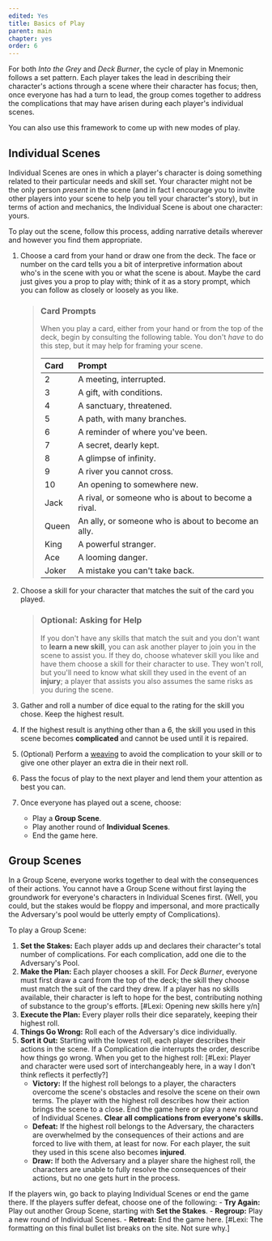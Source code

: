 ```yaml
---
edited: Yes
title: Basics of Play
parent: main
chapter: yes
order: 6
---
```

For both *Into the Grey* and *Deck Burner*, the cycle of play in Mnemonic follows a set pattern. Each player takes the lead in describing their character's actions through a scene where their character has focus; then, once everyone has had a turn to lead, the group comes together to address the complications that may have arisen during each player's individual scenes.

You can also use this framework to come up with new modes of play.

## Individual Scenes
Individual Scenes are ones in which a player's character is doing something related to their particular needs and skill set. Your character might not be the only person *present* in the scene (and in fact I encourage you to invite other players into your scene to help you tell your character's story), but in terms of action and mechanics, the Individual Scene is about one character: yours.

To play out the scene, follow this process, adding narrative details wherever and however you find them appropriate.
1. Choose a card from your hand or draw one from the deck. The face or number on the card tells you a bit of interpretive information about who's in the scene with you or what the scene is about. Maybe the card just gives you a prop to play with; think of it as a story prompt, which you can follow as closely or loosely as you like.
    > ### Card Prompts
    > When you play a card, either from your hand or from the top of the deck, begin by consulting the following table. You don't *have* to do this step, but it may help for framing your scene.
    > 
    > Card | Prompt
    > :-- | :-- 
    > 2 | A meeting, interrupted. 
    > 3 | A gift, with conditions. 
    > 4 | A sanctuary, threatened. 
    > 5 | A path, with many branches. 
    > 6 | A reminder of where you've been. 
    > 7 | A secret, dearly kept. 
    > 8 | A glimpse of infinity. 
    > 9 | A river you cannot cross. 
    > 10 | An opening to somewhere new. 
    > Jack | A rival, or someone who is about to become a rival. 
    > Queen | An ally, or someone who is about to become an ally. 
    > King | A powerful stranger. 
    > Ace | A looming danger. 
    > Joker | A mistake you can't take back.

2. Choose a skill for your character that matches the suit of the card you played.
    > ### Optional: Asking for Help
    > If you don't have any skills that match the suit and you don't want to **learn a new skill**, you can ask another player to join you in the scene to assist you. If they do, choose whatever skill you like and have them choose a skill for their character to use. They won't roll, but you'll need to know what skill they used in the event of an **injury**; a player that assists you also assumes the same risks as you during the scene.
3. Gather and roll a number of dice equal to the rating for the skill you chose. Keep the highest result.
4. If the highest result is anything other than a 6, the skill you used in this scene becomes **complicated** and cannot be used until it is repaired.
5. (Optional) Perform a [weaving](/dice/) to avoid the complication to your skill or to give one other player an extra die in their next roll.
6. Pass the focus of play to the next player and lend them your attention as best you can.
7. Once everyone has played out a scene, choose:
    - Play a **Group Scene**.
    - Play another round of **Individual Scenes**.
    - End the game here.

## Group Scenes
In a Group Scene, everyone works together to deal with the consequences of their actions. You cannot have a Group Scene without first laying the groundwork for everyone's characters in Individual Scenes first. (Well, you could, but the stakes would be floppy and impersonal, and more practically the Adversary's pool would be utterly empty of Complications).

To play a Group Scene:
1. **Set the Stakes:** Each player adds up and declares their character's total number of complications. For each complication, add one die to the Adversary's Pool.
2. **Make the Plan:** Each player chooses a skill. For *Deck Burner*, everyone must first draw a card from the top of the deck; the skill they choose must match the suit of the card they drew. If a player has no skills available, their character is left to hope for the best, contributing nothing of substance to the group's efforts. [#Lexi: Opening new skills here y/n]
3. **Execute the Plan:** Every player rolls their dice separately, keeping their highest roll.
4. **Things Go Wrong:** Roll each of the Adversary's dice individually.
5. **Sort it Out:** Starting with the lowest roll, each player describes their actions in the scene. If a Complication die interrupts the order, describe how things go wrong. When you get to the highest roll: [#Lexi: Player and character were used sort of interchangeably here, in a way I don't think reflects it perfectly?]
    - **Victory:** If the highest roll belongs to a player, the characters overcome the scene's obstacles and resolve the scene on their own terms. The player with the highest roll describes how their action brings the scene to a close. End the game here or play a new round of Individual Scenes. **Clear all complications from everyone's skills.**
    - **Defeat:** If the highest roll belongs to the Adversary, the characters are overwhelmed by the consequences of their actions and are forced to live with them, at least for now. For each player, the suit they used in this scene also becomes **injured**.
    - **Draw:** If both the Adversary and a player share the highest roll, the characters are unable to fully resolve the consequences of their actions, but no one gets hurt in the process.

If the players win, go back to playing Individual Scenes or end the game there. If the players suffer defeat, choose one of the following:
    - **Try Again:** Play out another Group Scene, starting with **Set the Stakes**.
    - **Regroup:** Play a new round of Individual Scenes.
    - **Retreat:** End the game here.
[#Lexi: The formatting on this final bullet list breaks on the site. Not sure why.]
